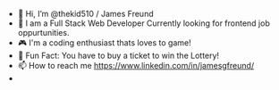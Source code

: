 - 👋 Hi, I’m @thekid510 / James Freund
- 👾 I am a Full Stack Web Developer Currently looking for frontend job oppurtunities.
- 🎮 I'm a coding enthusiast thats loves to game!
- 🥂 Fun Fact: You have to buy a ticket to win the Lottery!
- 📫 How to reach me https://www.linkedin.com/in/jamesgfreund/
- 
<!---
thekid510/thekid510 is a ✨ special ✨ repository because its `README.md` (this file) appears on your GitHub profile.
You can click the Preview link to take a look at your changes.
--->
